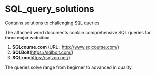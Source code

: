 # SQL_query_solutions
Contains solutions to challenging SQL queries

The attached word documents contain comprehensive SQL queries for three major websites:

1. **SQLcourse.com** (URL : http://www.sqlcourse.com/)
2. **SQLBolt**(https://sqlbolt.com/)
3. **SQLzoo**(https://sqlzoo.net/)

The queries solve range from beginner to advanced in quality.
